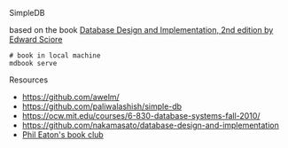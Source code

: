 SimpleDB


based on the book [Database Design and Implementation, 2nd edition by Edward Sciore](https://link.springer.com/book/10.1007/978-3-030-33836-7)

```
# book in local machine
mdbook serve
```


Resources
- https://github.com/awelm/
- https://github.com/paliwalashish/simple-db
- https://ocw.mit.edu/courses/6-830-database-systems-fall-2010/
- https://github.com/nakamasato/database-design-and-implementation
- [Phil Eaton's book club](https://eatonphil.com/2024-database-design-and-implementation.html)

